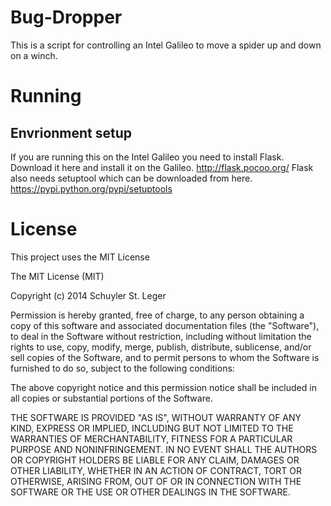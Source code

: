 Bug-Dropper
===========
This is a script for controlling an Intel Galileo to move a spider up and down on a winch.

Running
=======
Envrionment setup
-----------------
If you are running this on the Intel Galileo you need to install Flask. Download it here and install it on the Galileo. http://flask.pocoo.org/ Flask also needs setuptool which can be downloaded from here. https://pypi.python.org/pypi/setuptools

License
=======
This project uses the MIT License

The MIT License (MIT)

Copyright (c) 2014 Schuyler St. Leger

Permission is hereby granted, free of charge, to any person obtaining a copy
of this software and associated documentation files (the "Software"), to deal
in the Software without restriction, including without limitation the rights
to use, copy, modify, merge, publish, distribute, sublicense, and/or sell
copies of the Software, and to permit persons to whom the Software is
furnished to do so, subject to the following conditions:

The above copyright notice and this permission notice shall be included in all
copies or substantial portions of the Software.

THE SOFTWARE IS PROVIDED "AS IS", WITHOUT WARRANTY OF ANY KIND, EXPRESS OR
IMPLIED, INCLUDING BUT NOT LIMITED TO THE WARRANTIES OF MERCHANTABILITY,
FITNESS FOR A PARTICULAR PURPOSE AND NONINFRINGEMENT. IN NO EVENT SHALL THE
AUTHORS OR COPYRIGHT HOLDERS BE LIABLE FOR ANY CLAIM, DAMAGES OR OTHER
LIABILITY, WHETHER IN AN ACTION OF CONTRACT, TORT OR OTHERWISE, ARISING FROM,
OUT OF OR IN CONNECTION WITH THE SOFTWARE OR THE USE OR OTHER DEALINGS IN THE
SOFTWARE.
